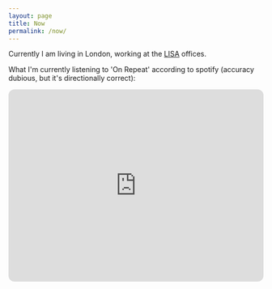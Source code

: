 ```yaml
---
layout: page
title: Now
permalink: /now/
---
```

Currently I am living in London, working at the [LISA](https://www.safeai.org.uk) offices.

What I'm currently listening to 'On Repeat' according to spotify (accuracy dubious, but it's directionally correct):
<iframe style="border-radius:12px" src="https://open.spotify.com/embed/playlist/37i9dQZF1EpnnRfJrF4Nnq?utm_source=generator" width="100%" height="380" frameBorder="0" allow="autoplay; clipboard-write; encrypted-media; fullscreen; picture-in-picture" allowFullScreen></iframe>